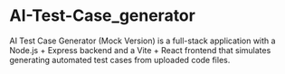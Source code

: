 # AI-Test-Case_generator
AI Test Case Generator (Mock Version) is a full-stack application with a Node.js + Express backend and a Vite + React frontend that simulates generating automated test cases from uploaded code files.
